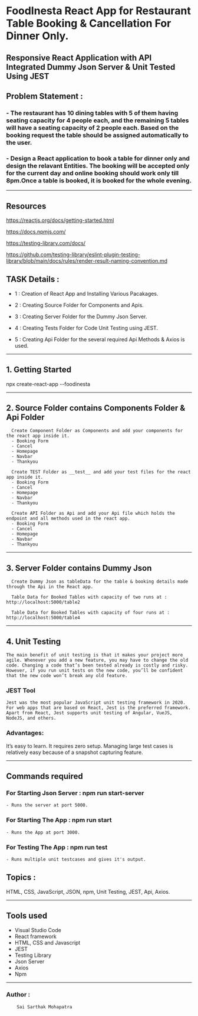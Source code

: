 # FoodInesta React App for Restaurant Table Booking & Cancellation For Dinner Only.

## Responsive React Application with API Integrated Dummy Json Server & Unit Tested Using JEST

## Problem Statement :

### - The restaurant has 10 dining tables with 5 of them having seating capacity for 4 people each, and the remaining 5 tables will have a seating capacity of 2 people each. Based on the booking request the table should be assigned automatically to the user.

### - Design a React application to book a table for dinner only and design the relavant Entities. The booking will be accepted only for the current day and online booking should work only till 8pm.Once a table is booked, it is booked for the whole evening.

---

## Resources

https://reactjs.org/docs/getting-started.html

https://docs.npmjs.com/

https://testing-library.com/docs/

https://github.com/testing-library/eslint-plugin-testing-library/blob/main/docs/rules/render-result-naming-convention.md

## TASK Details :

- 1 : Creation of React App and Installing Various Pacakages.

- 2 : Creating Source Folder for Components and Apis.

- 3 : Creating Server Folder for the Dummy Json Server.

- 4 : Creating Tests Folder for Code Unit Testing using JEST.

- 5 : Creating Api Folder for the several required Api Methods & Axios is used.

---

## 1. Getting Started

npx create-react-app --foodinesta

---

## 2. Source Folder contains Components Folder & Api Folder

      Create Component Folder as Components and add your components for the react app inside it.
      - Booking Form
      - Cancel
      - Homepage
      - Navbar
      - Thankyou

      Create TEST Folder as __test__ and add your test files for the react app inside it.
      - Booking Form
      - Cancel
      - Homepage
      - Navbar
      - Thankyou

      Create API Folder as Api and add your Api file which holds the endpoint and all methods used in the react app.
      - Booking Form
      - Cancel
      - Homepage
      - Navbar
      - Thankyou

---

## 3. Server Folder contains Dummy Json

      Create Dummy Json as tableData for the table & booking details made through the Api in the React app.

      Table Data for Booked Tables with capacity of two runs at : http://localhost:5000/table2

      Table Data for Booked Tables with capacity of four runs at : http://localhost:5000/table4

---

## 4. Unit Testing

    The main benefit of unit testing is that it makes your project more agile. Whenever you add a new feature, you may have to change the old code. Changing a code that’s been tested already is costly and risky. However, if you run unit tests on the new code, you’ll be confident that the new code won’t break any old feature.

### JEST Tool

    Jest was the most popular JavaScript unit testing framework in 2020. For web apps that are based on React, Jest is the preferred framework. Apart from React, Jest supports unit testing of Angular, VueJS, NodeJS, and others.

### Advantages:

It’s easy to learn.
It requires zero setup.
Managing large test cases is relatively easy because of a snapshot capturing feature.

---

## Commands required

### For Starting Json Server : npm run start-server

    - Runs the server at port 5000.

### For Starting The App : npm run start

    - Runs the App at port 3000.

### For Testing The App : npm run test

    - Runs multiple unit testcases and gives it's output.

## Topics :

HTML, CSS, JavaScript, JSON, npm, Unit Testing, JEST, Api, Axios.

---

## Tools used

- Visual Studio Code
- React framework
- HTML, CSS and Javascript
- JEST
- Testing Library
- Json Server
- Axios
- Npm

---

### Author :

        Sai Sarthak Mohapatra
